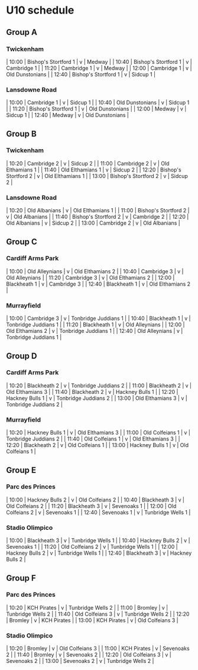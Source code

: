 # U10 schedule

## Group A

### Twickenham

| 10:00 | Bishop's Stortford 1 | v | Medway |
| 10:40 | Bishop's Stortford 1 | v | Cambridge 1 |
| 11:20 | Cambridge 1 | v | Medway |
| 12:00 | Cambridge 1 | v | Old Dunstonians |
| 12:40 | Bishop's Stortford 1 | v | Sidcup 1 |

### Lansdowne Road

| 10:00 | Cambridge 1 | v | Sidcup 1 |
| 10:40 | Old Dunstonians | v | Sidcup 1 |
| 11:20 | Bishop's Stortford 1 | v | Old Dunstonians |
| 12:00 | Medway | v | Sidcup 1 |
| 12:40 | Medway | v | Old Dunstonians |

## Group B

### Twickenham

| 10:20 | Cambridge 2 | v | Sidcup 2 |
| 11:00 | Cambridge 2 | v | Old Elthamians 1 |
| 11:40 | Old Elthamians 1 | v | Sidcup 2 |
| 12:20 | Bishop's Stortford 2 | v | Old Elthamians 1 |
| 13:00 | Bishop's Stortford 2 | v | Sidcup 2 |

### Lansdowne Road

| 10:20 | Old Albanians | v | Old Elthamians 1 |
| 11:00 | Bishop's Stortford 2 | v | Old Albanians |
| 11:40 | Bishop's Stortford 2 | v | Cambridge 2 |
| 12:20 | Old Albanians | v | Sidcup 2 |
| 13:00 | Cambridge 2 | v | Old Albanians |

## Group C

### Cardiff Arms Park

| 10:00 | Old Alleynians | v | Old Elthamians 2 |
| 10:40 | Cambridge 3 | v | Old Alleynians |
| 11:20 | Cambridge 3 | v | Old Elthamians 2 |
| 12:00 | Blackheath 1 | v | Cambridge 3 |
| 12:40 | Blackheath 1 | v | Old Elthamians 2 |

### Murrayfield

| 10:00 | Cambridge 3 | v | Tonbridge Juddians 1 |
| 10:40 | Blackheath 1 | v | Tonbridge Juddians 1 |
| 11:20 | Blackheath 1 | v | Old Alleynians |
| 12:00 | Old Elthamians 2 | v | Tonbridge Juddians 1 |
| 12:40 | Old Alleynians | v | Tonbridge Juddians 1 |

## Group D

### Cardiff Arms Park

| 10:20 | Blackheath 2 | v | Tonbridge Juddians 2 |
| 11:00 | Blackheath 2 | v | Old Elthamians 3 |
| 11:40 | Blackheath 2 | v | Hackney Bulls 1 |
| 12:20 | Hackney Bulls 1 | v | Tonbridge Juddians 2 |
| 13:00 | Old Elthamians 3 | v | Tonbridge Juddians 2 |

### Murrayfield

| 10:20 | Hackney Bulls 1 | v | Old Elthamians 3 |
| 11:00 | Old Colfeians 1 | v | Tonbridge Juddians 2 |
| 11:40 | Old Colfeians 1 | v | Old Elthamians 3 |
| 12:20 | Blackheath 2 | v | Old Colfeians 1 |
| 13:00 | Hackney Bulls 1 | v | Old Colfeians 1 |

## Group E

### Parc des Princes

| 10:00 | Hackney Bulls 2 | v | Old Colfeians 2 |
| 10:40 | Blackheath 3 | v | Old Colfeians 2 |
| 11:20 | Blackheath 3 | v | Sevenoaks 1 |
| 12:00 | Old Colfeians 2 | v | Sevenoaks 1 |
| 12:40 | Sevenoaks 1 | v | Tunbridge Wells 1 |

### Stadio Olimpico

| 10:00 | Blackheath 3 | v | Tunbridge Wells 1 |
| 10:40 | Hackney Bulls 2 | v | Sevenoaks 1 |
| 11:20 | Old Colfeians 2 | v | Tunbridge Wells 1 |
| 12:00 | Hackney Bulls 2 | v | Tunbridge Wells 1 |
| 12:40 | Blackheath 3 | v | Hackney Bulls 2 |

## Group F

### Parc des Princes

| 10:20 | KCH Pirates | v | Tunbridge Wells 2 |
| 11:00 | Bromley | v | Tunbridge Wells 2 |
| 11:40 | Old Colfeians 3 | v | Tunbridge Wells 2 |
| 12:20 | Bromley | v | KCH Pirates |
| 13:00 | KCH Pirates | v | Old Colfeians 3 |

### Stadio Olimpico

| 10:20 | Bromley | v | Old Colfeians 3 |
| 11:00 | KCH Pirates | v | Sevenoaks 2 |
| 11:40 | Bromley | v | Sevenoaks 2 |
| 12:20 | Old Colfeians 3 | v | Sevenoaks 2 |
| 13:00 | Sevenoaks 2 | v | Tunbridge Wells 2 |

